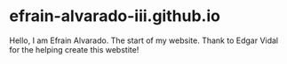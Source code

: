 # efrain-alvarado-iii.github.io
Hello, I am Efrain Alvarado. The start of my website. Thank to Edgar Vidal for the helping create this webstite!
